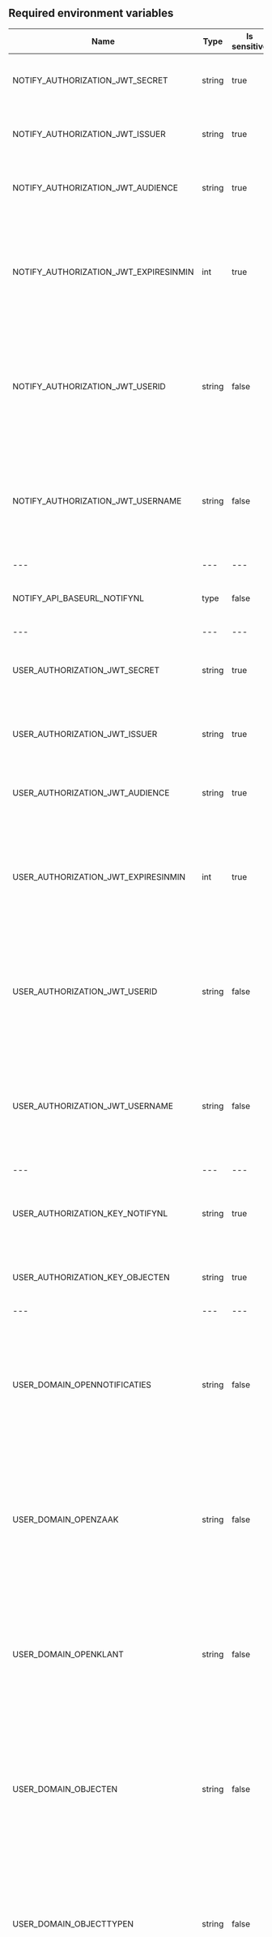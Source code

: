 ## Required environment variables

| Name                                  | Type   | Is sensitive | Validation                                                                                                                                                                              | Notes                                                                                                                                                                                                                 |
| ------------------------------------- | ------ | ------------ | --------------------------------------------------------------------------------------------------------------------------------------------------------------------------------------- | --------------------------------------------------------------------------------------------------------------------------------------------------------------------------------------------------------------------- |
| NOTIFY_AUTHORIZATION_JWT_SECRET       | string | true         | The configuration does not contain a given value, or it is empty                                                                                                                        | For security reasons it should be at least 64 bytes long                                                                                                                                                              |
| NOTIFY_AUTHORIZATION_JWT_ISSUER       | string | true         | The configuration does not contain a given value, or it is empty                                                                                                                        | Something identifying Notify NL (OMC Web API) service (it will be used internally) - The OMC is issuer                                                                                                                |
| NOTIFY_AUTHORIZATION_JWT_AUDIENCE     | string | true         | The configuration does not contain a given value, or it is empty                                                                                                                        | Something identifying Notify NL (OMC Web API) service (it will be used internally) - The OMC is audience                                                                                                              |
| NOTIFY_AUTHORIZATION_JWT_EXPIRESINMIN | int    | true         | The configuration does not contain a given value, or it is empty                                                                                                                        | The OMC JWT tokens are generated by OMC and authorized by Open services. New JWT token has to be generated manually, using OMC dedicated library, if the token validity expire (by default it is 60 minutes)          |
| NOTIFY_AUTHORIZATION_JWT_USERID       | string | false        | The configuration does not contain a given value, or it is empty                                                                                                                        | The OMC JWT tokens are generated by OMC and authorized by Open services. New JWT token has to be generated manually, using OMC dedicated library, if the token validity expire (by default it is 60 minutes)          |
| NOTIFY_AUTHORIZATION_JWT_USERNAME     | string | false        | The configuration does not contain a given value, or it is empty                                                                                                                        | The OMC JWT tokens are generated by OMC and authorized by Open services. New JWT token has to be generated manually, using OMC dedicated library, if the token validity expire (by default it is 60 minutes)          |
| ---                                   | ---    | ---          | ---                                                                                                                                                                                     | ---                                                                                                                                                                                                                   |
| NOTIFY_API_BASEURL_NOTIFYNL           | type   | false        | The configuration does not contain a given value, or it is empty                                                                                                                        | The domain where your Notify API instance is listening (e.g.: "https://api.notifynl.nl")                                                                                                                              |
| ---                                   | ---    | ---          | ---                                                                                                                                                                                     | ---                                                                                                                                                                                                                   |
| USER_AUTHORIZATION_JWT_SECRET         | string | true         | The configuration does not contain a given value, or it is empty                                                                                                                        | Internal implementation of Open services is regulating this. Better to use something longer as well.                                                                                                                  |
| USER_AUTHORIZATION_JWT_ISSUER         | string | true         | The configuration does not contain a given value, or it is empty                                                                                                                        | Something identifying OpenZaak / OpenKlant / OpenNotificatie services (token is shared between of them)                                                                                                               |
| USER_AUTHORIZATION_JWT_AUDIENCE       | string | true         | The configuration does not contain a given value, or it is empty                                                                                                                        | Something identifying Notify NL (OMC Web API) service (it will be used internally) - The OMC is audience                                                                                                              |
| USER_AUTHORIZATION_JWT_EXPIRESINMIN   | int    | true         | The configuration does not contain a given value, or it is empty                                                                                                                        | This JWT token will be generated from secret, and other JWT claims, configured from Open services web UI, probably OpenZaak? Identical details (secret, iss, aud, exp, etc) as in Open services needs to be used here |
| USER_AUTHORIZATION_JWT_USERID         | string | false        | The configuration does not contain a given value, or it is empty                                                                                                                        | This JWT token will be generated from secret, and other JWT claims, configured from Open services web UI, probably OpenZaak? Identical details (secret, iss, aud, exp, etc) as in Open services needs to be used here |
| USER_AUTHORIZATION_JWT_USERNAME       | string | false        | The configuration does not contain a given value, or it is empty                                                                                                                        | This JWT token will be generated from secret, and other JWT claims, configured from Open services web UI, probably OpenZaak? Identical details (secret, iss, aud, exp, etc) as in Open services needs to be used here |
| ---                                   | ---    | ---          | ---                                                                                                                                                                                     | ---                                                                                                                                                                                                                   |
| USER_AUTHORIZATION_KEY_NOTIFYNL       | string | true         | The configuration does not contain a given value, or it is empty + Notify NL validation                                                                                                 | It needs to be generated from Notify Admin Portal                                                                                                                                                                     |
| USER_AUTHORIZATION_KEY_OBJECTEN       | string | true         | The configuration does not contain a given value, or it is empty                                                                                                                        | It needs to be generated from Objecten web UI                                                                                                                                                                         |
| ---                                   | ---    | ---          | ---                                                                                                                                                                                     | ---                                                                                                                                                                                                                   |
| USER_DOMAIN_OPENNOTIFICATIES          | string | false        | The configuration does not contain a given value, or it is empty. In the configuration use only domain (without http or https). In the configuration use only domain (without endpoint) | You have to use the domain part from URLs where you are hosting the dedicated Open services                                                                                                                           |
| USER_DOMAIN_OPENZAAK                  | string | false        | The configuration does not contain a given value, or it is empty. In the configuration use only domain (without http or https). In the configuration use only domain (without endpoint) | You have to use the domain part from URLs where you are hosting the dedicated Open services                                                                                                                           |
| USER_DOMAIN_OPENKLANT                 | string | false        | The configuration does not contain a given value, or it is empty. In the configuration use only domain (without http or https). In the configuration use only domain (without endpoint) | You have to use the domain part from URLs where you are hosting the dedicated Open services                                                                                                                           |
| USER_DOMAIN_OBJECTEN                  | string | false        | The configuration does not contain a given value, or it is empty. In the configuration use only domain (without http or https). In the configuration use only domain (without endpoint) | You have to use the domain part from URLs where you are hosting the dedicated Open services                                                                                                                           |
| USER_DOMAIN_OBJECTTYPEN               | string | false        | The configuration does not contain a given value, or it is empty. In the configuration use only domain (without http or https). In the configuration use only domain (without endpoint) | You have to use the domain part from URLs where you are hosting the dedicated Open services                                                                                                                           |
| ---                                   | ---    | ---          | ---                                                                                                                                                                                     | ---                                                                                                                                                                                                                   |
| USER_TEMPLATEIDS_SMS_ZAAKCREATE       | string | false        | The configuration does not contain a given value, or it is empty. In the configuration the Template Id is invalid (should be: 00000000-0000-0000-0000-000000000000)                     | Should be generated per specific business use case from NotifyNL Admin Portal                                                                                                                                         |
| USER_TEMPLATEIDS_SMS_ZAAKUPDATE       | string | false        | The configuration does not contain a given value, or it is empty. In the configuration the Template Id is invalid (should be: 00000000-0000-0000-0000-000000000000)                     | Should be generated per specific business use case from NotifyNL Admin Portal                                                                                                                                         |
| USER_TEMPLATEIDS_SMS_ZAAKCLOSE        | string | false        | The configuration does not contain a given value, or it is empty. In the configuration the Template Id is invalid (should be: 00000000-0000-0000-0000-000000000000)                     | Should be generated per specific business use case from NotifyNL Admin Portal                                                                                                                                         |
| USER_TEMPLATEIDS_EMAIL_ZAAKCREATE     | string | false        | The configuration does not contain a given value, or it is empty. In the configuration the Template Id is invalid (should be: 00000000-0000-0000-0000-000000000000)                     | Should be generated per specific business use case from NotifyNL Admin Portal                                                                                                                                         |
| USER_TEMPLATEIDS_EMAIL_ZAAKUPDATE     | string | false        | The configuration does not contain a given value, or it is empty. In the configuration the Template Id is invalid (should be: 00000000-0000-0000-0000-000000000000)                     | Should be generated per specific business use case from NotifyNL Admin Portal                                                                                                                                         |
| USER_TEMPLATEIDS_EMAIL_ZAAKCLOSE      | string | false        | The configuration does not contain a given value, or it is empty. In the configuration the Template Id is invalid (should be: 00000000-0000-0000-0000-000000000000)                     | Should be generated per specific business use case from NotifyNL Admin Portal                                                                                                                                         |
